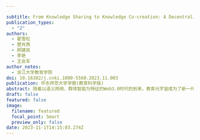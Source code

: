 ```yaml
---

subtitle: From Knowledge Sharing to Knowledge Co-creation: A Decentralized View of Knowledge in the Education Metaverse
publication_types:
  - "2"
authors:
  - 翟雪松
  - 楚肖燕
  - 顾建民
  - 李艳
  - 王会军
author_notes:
  - 浙江大学教育学院
doi: 10.16382/j.cnki.1000-5560.2023.11.003
publication: 华东师范大学学报(教育科学版)
abstract: 随着以语义网络、群体智能为特征的Web3.0时代的到来，教育元宇宙成为了新一代互联网革命下的重要探索议题，深刻影响着未来教育知识的生产和传播。探究教育元宇宙背景下知识观的革新，既是厘清教育元宇宙内涵的必要工作，也是构建更高质量、更加公平教育服务体系的必然要求。本研究基于“技术—社会互构论”视角，解构了教育元宇宙去中心化的特征要素和技术基础，分析了教育元宇宙知识观的技术—社会二元性。本研究面向拔尖创新人才培养、教育优质均衡发展和教育评价改革三个现实问题，探讨了教育元宇宙的技术特点和社会的教育需求，通过对知识生产、传播和应用的流程再造，充分赋能教育教学过程中的去中心化知识共创。同时，教育元宇宙也是一种相对的去中心化的知识观，仍然需要中心机构以合适的方式在教育生态、课堂教学和知识组织上发挥恰当的作用。对去中心化的教育元宇宙知识观予以理性、批判的探究，能为进一步推动新一代“互联网+教育”发展提供参考。
draft: false
featured: false
image:
  filename: featured
  focal_point: Smart
  preview_only: false
date: 2023-11-1T14:15:03.274Z
---
```



